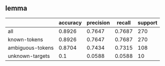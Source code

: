 
## lemma

|                  | accuracy | precision | recall | support |
|------------------|----------|-----------|--------|---------|
| all              | 0.8926   | 0.7647    | 0.7687 | 270     |
| known-tokens     | 0.8926   | 0.7647    | 0.7687 | 270     |
| ambiguous-tokens | 0.8704   | 0.7434    | 0.7315 | 108     |
| unknown-targets  | 0.1      | 0.0588    | 0.0588 | 10      |

